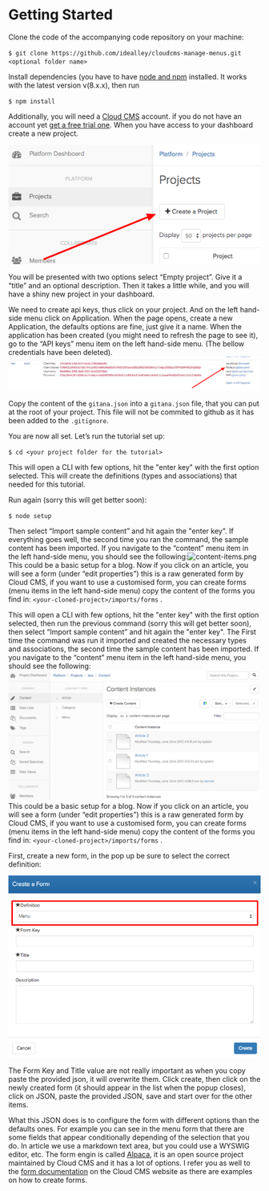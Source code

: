 # Getting Started

Clone the code of the accompanying code repository on your machine:

`$ git clone https://github.com/idealley/cloudcms-manage-menus.git <optional folder name>`

Install dependencies (you have to have [node and npm](https://nodejs.org/en/) installed. It works with the latest version v(8.x.x), then run

`$ npm install`

Additionally, you will need a [Cloud CMS](https://www.cloudcms.com/) account. if you do not have an account yet [get a free trial one](https://www.cloudcms.com/trial.html). When you have access to your dashboard create a new project.

![](https://raw.githubusercontent.com/idealley/cloudcms-manage-menus/master/images/crean-a-project.png "crean-a-project.png")

You will be presented with two options select “Empty project”. Give it a “title” and an optional description. Then it takes a little while, and you will have a shiny new project in your dashboard.

We need to create api keys, thus click on your project. And on the left hand-side menu click on Application. When the page opens, create a new Application, the defaults options are fine, just give it a name. When the application has been created \(you might need to refresh the page to see it\), go to the “API keys” menu item on the left hand-side menu. \(The bellow credentials have been deleted\).  
![](https://raw.githubusercontent.com/idealley/cloudcms-manage-menus/master/images/api-keys.png "api-keys.png")

Copy the content of the `gitana.json` into a `gitana.json` file, that you can put at the root of your project. This file will not be commited to github as it has been added to the `.gitignore`.

You are now all set. Let’s run the tutorial set up:

`$ cd <your project folder for the tutorial>`

This will open a CLI with few options, hit the "enter key" with the first option selected. This will create the definitions (types and associations) that needed for this tutorial.

Run again \(sorry this will get better soon\):

`$ node setup`

Then select “Import sample content” and hit again the "enter key". If everything goes well, the second time you ran the command, the sample content has been imported. If you navigate to the “content” menu item in the left hand-side menu, you should see the following:![](https://lh6.googleusercontent.com/JuqBN-LymyLeuCaTZ98ApgFT17kiWaxD-cOAwrBR95uMumngw49A08jxUWlzYrNMJ82GBhmb1lbDXy8rMXRhv9vdqW7kjcYrml4alZ75z2kSZZSgFSWUWB4QSpJAm-Bqvs5dAKNG "content-items.png")This could be a basic setup for a blog. Now if you click on an article, you will see a form \(under “edit properties”\) this is a raw generated form by Cloud CMS, if you want to use a customised form, you can create forms \(menu items in the left hand-side menu\) copy the content of the forms you find in: `<your-cloned-project>/imports/forms` .

This will open a CLI with few options, hit the "enter key" with the first option selected, then run the previous command \(sorry this will get better soon\), then select “Import sample content” and hit again the "enter key". The First time the command was run it imported and created the necessary types and associations, the second time the sample content has been imported. If you navigate to the “content” menu item in the left hand-side menu, you should see the following:![](https://raw.githubusercontent.com/idealley/cloudcms-manage-menus/master/images/content-items.png "content-items.png")This could be a basic setup for a blog. Now if you click on an article, you will see a form \(under “edit properties”\) this is a raw generated form by Cloud CMS, if you want to use a customised form, you can create forms \(menu items in the left hand-side menu\) copy the content of the forms you find in: `<your-cloned-project>/imports/forms` .

First, create a new form, in the pop up be sure to select the correct definition:

![](https://raw.githubusercontent.com/idealley/cloudcms-manage-menus/master/images/forms.png "forms.png")

The Form Key and Title value are not really important as when you copy paste the provided json, it will overwrite them. Click create, then click on the newly created form \(it should appear in the list when the popup closes\), click on JSON, paste the provided JSON, save and start over for the other items.

What this JSON does is to configure the form with different options than the defaults ones. For example you can see in the menu form that there are some fields that appear conditionally depending of the selection that you do. In article we use a markdown text area, but you could use a WYSWIG editor, etc. The form engin is called [Alpaca](http://www.alpacajs.org/), it is an open source project maintained by Cloud CMS and it has a lot of options. I refer you as well to the [form documentation](https://www.cloudcms.com/documentation/api/api/forms/overview.html) on the Cloud CMS website as there are examples on how to create forms.

